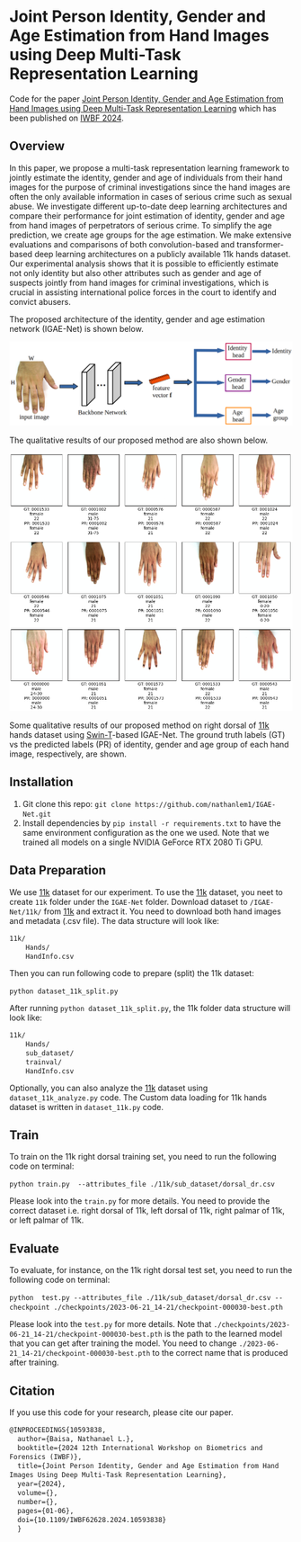 # Joint Person Identity, Gender and Age Estimation from Hand Images using Deep Multi-Task Representation Learning

Code for the paper [Joint Person Identity, Gender and Age Estimation from Hand Images using Deep Multi-Task Representation Learning](https://ieeexplore.ieee.org/abstract/document/10593838) which has been published on [IWBF 2024](https://www.utwente.nl/en/eemcs/iwbf2024/).


## Overview
In this paper, we propose a multi-task representation learning framework to jointly estimate the identity, gender and age of individuals from their hand images for the purpose of criminal investigations since the hand images are often the only available information in cases of serious crime such as sexual abuse. We investigate different up-to-date deep learning architectures and compare their performance for joint estimation of identity, gender and age from hand images of perpetrators of serious crime. To simplify the age prediction, we create age groups for the age estimation. We make extensive evaluations and comparisons of both convolution-based and transformer-based deep learning architectures on a publicly available 11k hands dataset. Our experimental analysis shows that it is possible to efficiently estimate not only identity but also other attributes such as gender and age of suspects jointly from hand images for criminal investigations, which is crucial in assisting international police forces in the court to identify and convict abusers. 

The proposed architecture of the identity, gender and age estimation network (IGAE-Net) is shown below.

![](./doc_images/IGAE-Net-iga.png)



The qualitative results of our proposed method are also shown below. 

![](./doc_images/sample_result_GT_PR.png)

Some qualitative results of our proposed method on right dorsal of [11k](https://sites.google.com/view/11khands) hands dataset using [Swin-T](https://arxiv.org/abs/2103.14030)-based IGAE-Net. The ground truth labels (GT) vs the predicted labels (PR) of identity, gender and age group of each hand image, respectively, are shown.


## Installation

1. Git clone this repo: `git clone https://github.com/nathanlem1/IGAE-Net.git`
2. Install dependencies by `pip install -r requirements.txt` to have the same environment configuration as the one we used. Note that we trained all models on a single NVIDIA GeForce RTX 2080 Ti GPU.


## Data Preparation
We use [11k](https://sites.google.com/view/11khands) dataset for our experiment. To use the [11k](https://sites.google.com/view/11khands) dataset, you neet to create `11k` folder under the `IGAE-Net` folder. Download dataset to `/IGAE-Net/11k/` from [11k](https://sites.google.com/view/11khands) and extract it. You need to download both hand images and metadata (.csv file). The data structure will look like:

```
11k/
    Hands/
    HandInfo.csv
```
Then you can run following code to prepare (split) the 11k dataset: 

`python dataset_11k_split.py`

After running `python dataset_11k_split.py`, the 11k folder data structure will look like:

```
11k/
    Hands/
    sub_dataset/
    trainval/
    HandInfo.csv
```


Optionally, you can also analyze the [11k](https://sites.google.com/view/11khands) dataset using `dataset_11k_analyze.py` code. The Custom data loading for 11k hands dataset is written in `dataset_11k.py` code.


## Train
To train on the 11k right dorsal training set, you need to run the following code on terminal:  

`python train.py  --attributes_file ./11k/sub_dataset/dorsal_dr.csv`

Please look into the `train.py` for more details. You need to provide the correct dataset i.e. right dorsal of 11k, left dorsal of 11k, right palmar of 11k, or left palmar of 11k.


## Evaluate
To evaluate, for instance, on the 11k right dorsal test set, you need to run the following code on terminal:

`python  test.py --attributes_file ./11k/sub_dataset/dorsal_dr.csv --checkpoint ./checkpoints/2023-06-21_14-21/checkpoint-000030-best.pth`

Please look into the `test.py` for more details. Note that `./checkpoints/2023-06-21_14-21/checkpoint-000030-best.pth` is the path to the learned model
that you can get after training the model. You need to change `./2023-06-21_14-21/checkpoint-000030-best.pth` to the correct name that is produced after training.


## Citation

If you use this code for your research, please cite our paper.

```
@INPROCEEDINGS{10593838,
  author={Baisa, Nathanael L.},
  booktitle={2024 12th International Workshop on Biometrics and Forensics (IWBF)}, 
  title={Joint Person Identity, Gender and Age Estimation from Hand Images Using Deep Multi-Task Representation Learning}, 
  year={2024},
  volume={},
  number={},
  pages={01-06},
  doi={10.1109/IWBF62628.2024.10593838}
  }
```